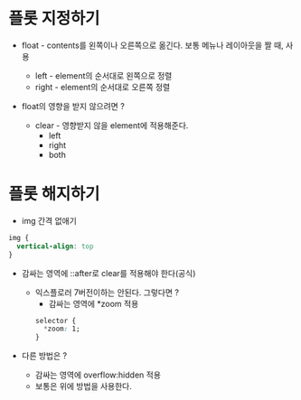 # 플롯 지정하기

* float - contents를 왼쪽이나 오른쪽으로 옮긴다. 보통 메뉴나 레이아웃을 짤 때, 사용
  * left - element의 순서대로 왼쪽으로 정렬
  * right - element의 순서대로 오른쪽 정렬

* float의 영향을 받지 않으려면 ?
  * clear - 영향받지 않을 element에 적용해준다.
    * left
    * right
    * both

# 플롯 해지하기

* img 간격 없애기
```css
img {
  vertical-align: top
}
```

* 감싸는 영역에 ::after로 clear를 적용해야 한다(공식)
  * 익스플로러 7버전이하는 안된다. 그렇다면 ?
    * 감싸는 영역에 *zoom 적용
    ```css
    selector {
      *zoom: 1;
    }
    ```

* 다른 방법은 ?
  * 감싸는 영역에 overflow:hidden 적용
  * 보통은 위에 방법을 사용한다.